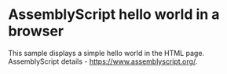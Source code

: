 # AssemblyScript hello world in a browser

This sample displays a simple hello world in the HTML page.
AssemblyScript details - https://www.assemblyscript.org/.